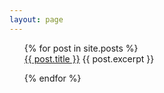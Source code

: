 ```yaml
---
layout: page
---
```


<ul>
  {% for post in site.posts %}
      <div class="container grid_page">
      <a href="{{ post.url }}">{{ post.title }}</a>
      {{ post.excerpt }}
      </div>

  {% endfor %}
</ul>